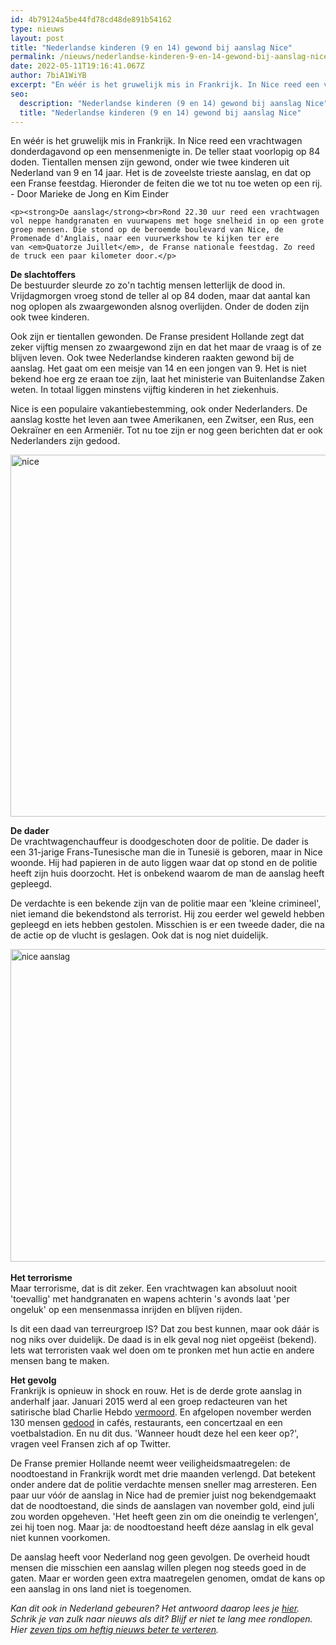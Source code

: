 ```yaml
---
id: 4b79124a5be44fd78cd48de891b54162
type: nieuws
layout: post
title: "Nederlandse kinderen (9 en 14) gewond bij aanslag Nice"
permalink: /nieuws/nederlandse-kinderen-9-en-14-gewond-bij-aanslag-nice/
date: 2022-05-11T19:16:41.067Z
author: 7biA1WiYB
excerpt: "En wéér is het gruwelijk mis in Frankrijk. In Nice reed een vrachtwagen donderdagavond op een mensenmenigte in. De teller staat voorlopig op 84 doden. Tientallen mensen zijn gewond, onder wie twee kinderen uit Nederland van 9 en 14 jaar. Het is de zoveelste trieste aanslag, en dat op een Franse feestdag. Hieronder de feiten die we tot nu toe weten op een rij. - Door Marieke de Jong en Kim Einder  "
seo:
  description: "Nederlandse kinderen (9 en 14) gewond bij aanslag Nice"
  title: "Nederlandse kinderen (9 en 14) gewond bij aanslag Nice"
---
```

En wéér is het gruwelijk mis in Frankrijk. In Nice reed een vrachtwagen donderdagavond op een mensenmenigte in. De teller staat voorlopig op 84 doden. Tientallen mensen zijn gewond, onder wie twee kinderen uit Nederland van 9 en 14 jaar. Het is de zoveelste trieste aanslag, en dat op een Franse feestdag. Hieronder de feiten die we tot nu toe weten op een rij. - Door Marieke de Jong en Kim Einder  

    <p><strong>De aanslag</strong><br>Rond 22.30 uur reed een vrachtwagen vol neppe handgranaten en vuurwapens met hoge snelheid in op een grote groep mensen. Die stond op de beroemde boulevard van Nice, de Promenade d'Anglais, naar een vuurwerkshow te kijken ter ere van <em>Quatorze Juillet</em>, de Franse nationale feestdag. Zo reed de truck een paar kilometer door.</p>
<p><strong>De slachtoffers</strong><br>De bestuurder sleurde zo zo'n tachtig mensen letterlijk de dood in. Vrijdagmorgen vroeg stond de teller al op 84 doden, maar dat aantal kan nog oplopen als zwaargewonden alsnog overlijden. Onder de doden zijn ook twee kinderen.</p>
<p>Ook zijn er tientallen gewonden. De Franse president Hollande zegt dat zeker vijftig mensen zo zwaargewond zijn en dat het maar de vraag is of ze blijven leven. Ook twee Nederlandse kinderen raakten gewond bij de aanslag. Het gaat om een meisje van 14 en een jongen van 9. Het is niet bekend hoe erg ze eraan toe zijn, laat het ministerie van Buitenlandse Zaken weten. In totaal liggen minstens vijftig kinderen in het ziekenhuis.</p>
<p>Nice is een populaire vakantiebestemming, ook onder Nederlanders. De aanslag kostte het leven aan twee Amerikanen, een Zwitser, een Rus, een Oekraïner en een Armeniër. Tot nu toe zijn er nog geen berichten dat er ook Nederlanders zijn gedood.</p>
<p><div class="media media-element-container media-default"><div id="file-20495" class="file file-image file-image-jpeg">

        
  
  <div class="content">
    <img alt="nice" title="Foto: AFP" height="579" width="850" class="media-element file-default" data-delta="1" src="https://7dagen.netlify.app/sites/default/files/nice%204.jpg">  </div>

  
</div>
</div>
<p><strong>De dader</strong><br>De vrachtwagenchauffeur is doodgeschoten door de politie. De dader is een 31-jarige Frans-Tunesische man die in Tunesië is geboren, maar in Nice woonde. Hij had papieren in de auto liggen waar dat op stond en de politie heeft zijn huis doorzocht. Het is onbekend waarom de man de aanslag heeft gepleegd.</p>
<p>De verdachte is een bekende zijn van de politie maar een 'kleine crimineel', niet iemand die bekendstond als terrorist. Hij zou eerder wel geweld hebben gepleegd en iets hebben gestolen. Misschien is er een tweede dader, die na de actie op de vlucht is geslagen. Ook dat is nog niet duidelijk.</p>
<p><div class="media media-element-container media-default"><div id="file-20494" class="file file-image file-image-png">

        
  
  <div class="content">
    <img alt="nice aanslag" title="AFP" height="500" width="850" style="font-size: 13.008px; line-height: 20.0063px;" class="media-element file-default" data-delta="1" src="https://7dagen.netlify.app/sites/default/files/nice%20AFP.png">  </div>

  
</div>
</div><br><strong>Het terrorisme</strong><br>Maar terrorisme, dat is dit zeker. Een vrachtwagen kan absoluut nooit 'toevallig' met handgranaten en wapens achterin 's avonds laat 'per ongeluk' op een mensenmassa inrijden en blíjven rijden.
<p>Is dit een daad van terreurgroep IS? Dat zou best kunnen, maar ook dáár is nog niks over duidelijk. De daad is in elk geval nog niet opgeëist (bekend). Iets wat terroristen vaak wel doen om te pronken met hun actie en andere mensen bang te maken.</p>
<p><strong>Het gevolg</strong><br>Frankrijk is opnieuw in shock en rouw. Het is de derde grote aanslag in anderhalf jaar. Januari 2015 werd al een groep redacteuren van het satirische blad Charlie Hebdo <a href="https://7dagen.netlify.app/nieuws/charlie-hebdo-hoe-zat-dat-ook-alweer">vermoord</a>. En afgelopen november werden 130 mensen <a href="https://7dagen.netlify.app/nieuws/de-aanslagen-parijs-van-minuut-tot-minuut">gedood</a> in cafés, restaurants, een concertzaal en een voetbalstadion. En nu dit dus. 'Wanneer houdt deze hel een keer op?', vragen veel Fransen zich af op Twitter.</p>
<p>De Franse premier Hollande neemt weer veiligheidsmaatregelen: de noodtoestand in Frankrijk wordt met drie maanden verlengd. Dat betekent onder andere dat de politie verdachte mensen sneller mag arresteren. Een paar uur vóór de aanslag in Nice had de premier juist nog bekendgemaakt dat de noodtoestand, die sinds de aanslagen van november gold, eind juli zou worden opgeheven. 'Het heeft geen zin om die oneindig te verlengen', zei hij toen nog. Maar ja: de noodtoestand heeft déze aanslag in elk geval niet kunnen voorkomen.</p>
<p>De aanslag heeft voor Nederland nog geen gevolgen. De overheid houdt mensen die misschien een aanslag willen plegen nog steeds goed in de gaten. Maar er worden geen extra maatregelen genomen, omdat de kans op een aanslag in ons land niet is toegenomen.</p>
<p><em>Kan dit ook in Nederland gebeuren? Het antwoord daarop lees je <a href="https://7dagen.netlify.app/nieuws/laat-je-niet-bang-maken-door-aanslagen">hier</a>. Schrik je van zulk naar nieuws als dit? Blijf er niet te lang mee rondlopen. Hier <a href="https://7dagen.netlify.app/nieuws/7-tips-om-heftig-nieuws-beter-te-verteren">zeven tips om heftig nieuws beter te verteren</a>. </em></p>  
